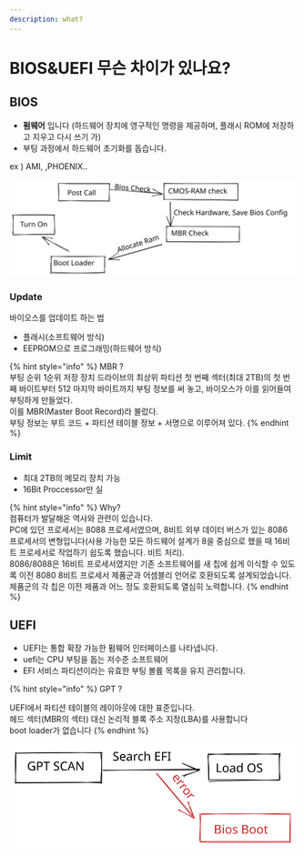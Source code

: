 ```yaml
---
description: what?
---
```


# BIOS\&UEFI 무슨 차이가 있나요?

## BIOS

* **펌웨어** 입니다 (하드웨어 장치에 영구적인 명령을 제공하며, 플래시 ROM에 저장하고 지우고 다시 쓰기 가)
* 부팅 과정에서 하드웨어 초기화를 돕습니다.

ex ) AMI,  ,PHOENIX..

<img src="../../.gitbook/assets/file.drawing (4).svg" alt="" class="gitbook-drawing">

### Update

바이오스를 업데이트 하는 법

* 플래시(소프트웨어 방식)
* &#x20;EEPROM으로 프로그래밍(하드웨어 방식)

{% hint style="info" %}
MBR ? \
부팅 순위 1순위 저장 장치 드라이브의 최상위 파티션 첫 번째 섹터(최대 2TB)의 첫 번째 바이트부터 512 마지막 바이트까지 부팅 정보를 써 놓고, 바이오스가 이를 읽어들여 부팅하게 만들었다. \
이를 MBR(Master Boot Record)라 불렀다. \
부팅 정보는 부트 코드 + 파티션 테이블 정보 + 서명으로 이루어져 있다.
{% endhint %}

### Limit

* 최대 2TB의 메모리 장치 가능
* 16Bit Proccessor만 실

{% hint style="info" %}
Why?\
컴퓨터가 발달해온 역사와 관련이 있습니다.\
PC에 있던 프로세서는 8088 프로세서였으며, 8비트 외부 데이터 버스가 있는 8086 프로세서의 변형입니다(사용 가능한 모든 하드웨어 설계가 8을 중심으로 했을 때 16비트 프로세서로 작업하기 쉽도록 했습니다. 비트 처리).\
&#x20;8086/8088은 16비트 프로세서였지만 기존 소프트웨어를 새 칩에 쉽게 이식할 수 있도록 이전 8080 8비트 프로세서 제품군과 어셈블리 언어로 호환되도록 설계되었습니다. \
제품군의 각 칩은 이전 제품과 어느 정도 호환되도록 열심히 노력합니다.
{% endhint %}

## UEFI

* UEFI는 통합 확장 가능한 펌웨어 인터페이스를 나타냅니다.
* uefi는 CPU 부팅을 돕는 저수준 소프트웨어
* EFI 서비스 파티션이라는 유효한 부팅 볼륨 목록을 유지 관리합니다.

{% hint style="info" %}
GPT ?

UEFI에서 파티션 테이블의 레이아웃에 대한 표준입니다.\
헤드 섹터(MBR의 섹터) 대신 논리적 블록 주소 지정(LBA)를 사용합니다\
boot loader가 없습니다
{% endhint %}

<img src="../../.gitbook/assets/file.drawing (1) (2) (1).svg" alt="" class="gitbook-drawing">
